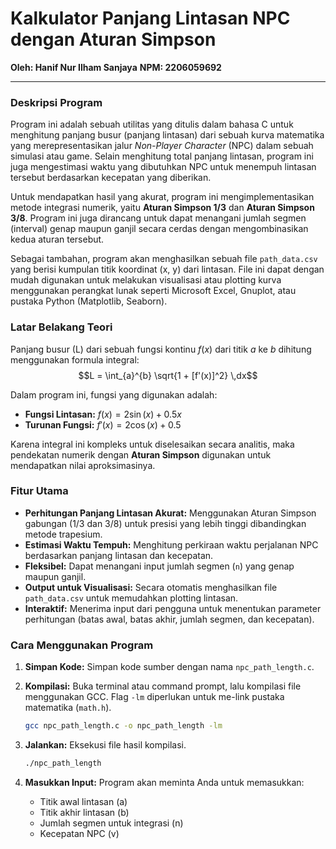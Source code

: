 # Kalkulator Panjang Lintasan NPC dengan Aturan Simpson

**Oleh: Hanif Nur Ilham Sanjaya**
**NPM: 2206059692**

---

### Deskripsi Program

Program ini adalah sebuah utilitas yang ditulis dalam bahasa C untuk menghitung panjang busur (panjang lintasan) dari sebuah kurva matematika yang merepresentasikan jalur *Non-Player Character* (NPC) dalam sebuah simulasi atau game. Selain menghitung total panjang lintasan, program ini juga mengestimasi waktu yang dibutuhkan NPC untuk menempuh lintasan tersebut berdasarkan kecepatan yang diberikan.

Untuk mendapatkan hasil yang akurat, program ini mengimplementasikan metode integrasi numerik, yaitu **Aturan Simpson 1/3** dan **Aturan Simpson 3/8**. Program ini juga dirancang untuk dapat menangani jumlah segmen (interval) genap maupun ganjil secara cerdas dengan mengombinasikan kedua aturan tersebut.

Sebagai tambahan, program akan menghasilkan sebuah file `path_data.csv` yang berisi kumpulan titik koordinat (x, y) dari lintasan. File ini dapat dengan mudah digunakan untuk melakukan visualisasi atau plotting kurva menggunakan perangkat lunak seperti Microsoft Excel, Gnuplot, atau pustaka Python (Matplotlib, Seaborn).

### Latar Belakang Teori

Panjang busur (L) dari sebuah fungsi kontinu $f(x)$ dari titik $a$ ke $b$ dihitung menggunakan formula integral:
$$L = \int_{a}^{b} \sqrt{1 + [f'(x)]^2} \,dx$$

Dalam program ini, fungsi yang digunakan adalah:
- **Fungsi Lintasan:** $f(x) = 2\sin(x) + 0.5x$
- **Turunan Fungsi:** $f'(x) = 2\cos(x) + 0.5$

Karena integral ini kompleks untuk diselesaikan secara analitis, maka pendekatan numerik dengan **Aturan Simpson** digunakan untuk mendapatkan nilai aproksimasinya.

### Fitur Utama

- **Perhitungan Panjang Lintasan Akurat:** Menggunakan Aturan Simpson gabungan (1/3 dan 3/8) untuk presisi yang lebih tinggi dibandingkan metode trapesium.
- **Estimasi Waktu Tempuh:** Menghitung perkiraan waktu perjalanan NPC berdasarkan panjang lintasan dan kecepatan.
- **Fleksibel:** Dapat menangani input jumlah segmen (`n`) yang genap maupun ganjil.
- **Output untuk Visualisasi:** Secara otomatis menghasilkan file `path_data.csv` untuk memudahkan plotting lintasan.
- **Interaktif:** Menerima input dari pengguna untuk menentukan parameter perhitungan (batas awal, batas akhir, jumlah segmen, dan kecepatan).

### Cara Menggunakan Program

1.  **Simpan Kode:** Simpan kode sumber dengan nama `npc_path_length.c`.

2.  **Kompilasi:** Buka terminal atau command prompt, lalu kompilasi file menggunakan GCC. Flag `-lm` diperlukan untuk me-link pustaka matematika (`math.h`).
    ```bash
    gcc npc_path_length.c -o npc_path_length -lm
    ```

3.  **Jalankan:** Eksekusi file hasil kompilasi.
    ```bash
    ./npc_path_length
    ```

4.  **Masukkan Input:** Program akan meminta Anda untuk memasukkan:
    - Titik awal lintasan (a)
    - Titik akhir lintasan (b)
    - Jumlah segmen untuk integrasi (n)
    - Kecepatan NPC (v)